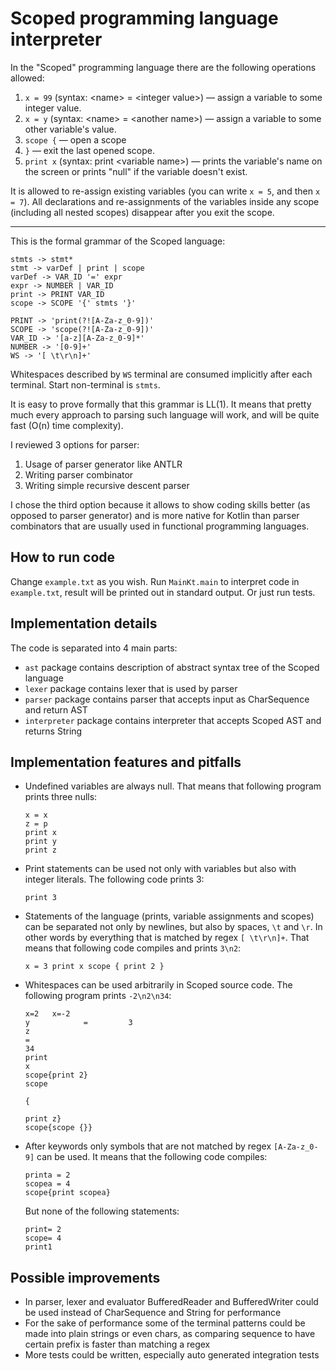 # Scoped programming language interpreter

In the "Scoped" programming language there are the following operations allowed:

1. `x = 99` (syntax: \<name> = \<integer value>) — assign a variable to some integer value.
2. `x = y` (syntax: \<name> = \<another name>) — assign a variable to some other variable's value.
3. `scope {` — open a scope
4. `}` — exit the last opened scope.
5. `print x` (syntax: print \<variable name>) — prints the variable's name on the screen or prints "null" if the variable doesn't exist.

It is allowed to re-assign existing variables (you can write `x = 5`, and then `x = 7`).  All declarations and re-assignments of the variables inside any scope (including all nested scopes) disappear after you exit the scope.

---

This is the formal grammar of the Scoped language:
```
stmts -> stmt*
stmt -> varDef | print | scope
varDef -> VAR_ID '=' expr
expr -> NUMBER | VAR_ID
print -> PRINT VAR_ID
scope -> SCOPE '{' stmts '}'

PRINT -> 'print(?![A-Za-z_0-9])'
SCOPE -> 'scope(?![A-Za-z_0-9])'
VAR_ID -> '[a-z][A-Za-z_0-9]*'
NUMBER -> '[0-9]+'
WS -> '[ \t\r\n]+'
```

Whitespaces described by `WS` terminal are consumed implicitly after each terminal. Start non-terminal is `stmts`.

It is easy to prove formally that this grammar is LL(1). It means that pretty much every approach to parsing such language will work, and will be quite fast (O(n) time complexity).

I reviewed 3 options for parser:
1. Usage of parser generator like ANTLR
2. Writing parser combinator
3. Writing simple recursive descent parser

I chose the third option because it allows to show coding skills better (as opposed to parser generator) and is more native for Kotlin than parser combinators that are usually used in functional programming languages.

## How to run code

Change `example.txt` as you wish. Run `MainKt.main` to interpret code in `example.txt`, result will be printed out in standard output. Or just run tests.

## Implementation details

The code is separated into 4 main parts:
* `ast` package contains description of abstract syntax tree of the Scoped language
* `lexer` package contains lexer that is used by parser
* `parser` package contains parser that accepts input as CharSequence and return AST
* `interpreter` package contains interpreter that accepts Scoped AST and returns String

## Implementation features and pitfalls

* Undefined variables are always null. That means that following program prints three nulls:
    ```
    x = x
    z = p
    print x
    print y
    print z
    ```
* Print statements can be used not only with variables but also with integer literals. The following code prints 3:
    ```
    print 3
    ```
* Statements of the language (prints, variable assignments and scopes) can be separated not only by newlines, but also by spaces, `\t` and `\r`. In other words by everything that is matched by regex `[ \t\r\n]+`. That means that following code compiles and prints `3\n2`:
    ```
    x = 3 print x scope { print 2 }
    ```
* Whitespaces can be used arbitrarily in Scoped source code. The following program prints `-2\n2\n34`:
    ```
    x=2   x=-2
    y            =         3
    z
    =
    34
    print    
    x
    scope{print 2}
    scope
    
    {
    
    print z}
    scope{scope {}}
    ```
* After keywords only symbols that are not matched by regex `[A-Za-z_0-9]` can be used. It means that the following code compiles:
    ```
    printa = 2
    scopea = 4
    scope{print scopea}
    ```
  But none of the following statements:
    ```
    print= 2
    scope= 4
    print1
    ```

## Possible improvements

* In parser, lexer and evaluator BufferedReader and BufferedWriter could be used instead of CharSequence and String for performance
* For the sake of performance some of the terminal patterns could be made into plain strings or even chars, as comparing sequence to have certain prefix is faster than matching a regex
* More tests could be written, especially auto generated integration tests
